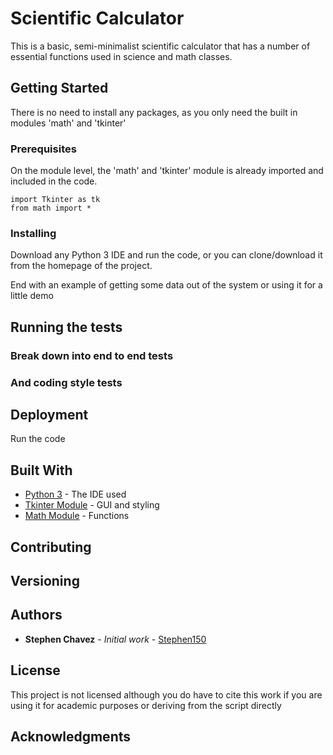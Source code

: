# Scientific Calculator

This is a basic, semi-minimalist scientific calculator that has a number of essential functions used in science and math classes. 

## Getting Started

There is no need to install any packages, as you only need the built in modules 'math' and 'tkinter'

### Prerequisites

On the module level, the 'math' and 'tkinter' module is already imported and included in the code.

```
import Tkinter as tk
from math import *
```

### Installing

Download any Python 3 IDE and run the code, or you can clone/download it from the homepage of the project.

End with an example of getting some data out of the system or using it for a little demo

## Running the tests

### Break down into end to end tests

### And coding style tests

## Deployment

Run the code

## Built With

* [Python 3](https://notepad-plus-plus.org/) - The IDE used
* [Tkinter Module](https://docs.python.org/3.6/library/tkinter.html) - GUI and styling
* [Math Module](https://docs.python.org/3/library/math.html) - Functions

## Contributing

## Versioning

## Authors

* **Stephen Chavez** - *Initial work* - [Stephen150](https://github.com/Stephen150)

## License

This project is not licensed although you do have to cite this work if you are using it for academic purposes or deriving from the script directly

## Acknowledgments
